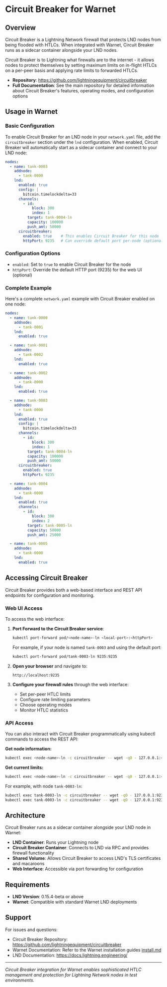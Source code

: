 # Circuit Breaker for Warnet

## Overview

Circuit Breaker is a Lightning Network firewall that protects LND nodes from being flooded with HTLCs. When integrated with Warnet, Circuit Breaker runs as a sidecar container alongside your LND nodes.

Circuit Breaker is to Lightning what firewalls are to the internet - it allows nodes to protect themselves by setting maximum limits on in-flight HTLCs on a per-peer basis and applying rate limits to forwarded HTLCs.

* **Repository**: https://github.com/lightningequipment/circuitbreaker
* **Full Documentation**: See the main repository for detailed information about Circuit Breaker's features, operating modes, and configuration options

## Usage in Warnet

### Basic Configuration

To enable Circuit Breaker for an LND node in your `network.yaml` file, add the `circuitbreaker` section under the `lnd` configuration. When enabled, Circuit Breaker will automatically start as a sidecar container and connect to your LND node:

```yaml
nodes:
  - name: tank-0003
    addnode:
      - tank-0000
    lnd:
      enabled: true
      config: |
        bitcoin.timelockdelta=33
      channels:
        - id:
            block: 300
            index: 1
          target: tank-0004-ln
          capacity: 100000
          push_amt: 50000
      circuitbreaker:
        enabled: true    # This enables Circuit Breaker for this node
        httpPort: 9235   # Can override default port per-node (optional)
```

### Configuration Options

- `enabled`: Set to `true` to enable Circuit Breaker for the node
- `httpPort`: Override the default HTTP port (9235) for the web UI (optional)

### Complete Example

Here's a complete `network.yaml` example with Circuit Breaker enabled on one node:

```yaml
nodes:
  - name: tank-0000
    addnode:
      - tank-0001
    lnd: 
      enabled: true

  - name: tank-0001
    addnode:
      - tank-0002
    lnd: 
      enabled: true

  - name: tank-0002
    addnode:
      - tank-0000
    lnd: 
      enabled: true

  - name: tank-0003
    addnode:
      - tank-0000
    lnd: 
      enabled: true
      config: |
        bitcoin.timelockdelta=33
      channels:
        - id:
            block: 300
            index: 1
          target: tank-0004-ln
          capacity: 100000
          push_amt: 50000
      circuitbreaker:
        enabled: true
        httpPort: 9235

  - name: tank-0004
    addnode:
      - tank-0000
    lnd: 
      enabled: true
      channels:
        - id:
            block: 300
            index: 2
          target: tank-0005-ln
          capacity: 50000
          push_amt: 25000

  - name: tank-0005
    addnode:
      - tank-0000
    lnd: 
      enabled: true
```

## Accessing Circuit Breaker

Circuit Breaker provides both a web-based interface and REST API endpoints for configuration and monitoring.

### Web UI Access

To access the web interface:

1. **Port Forward to the Circuit Breaker service**:
   ```bash
   kubectl port-forward pod/<node-name>-ln <local-port>:<httpPort>
   ```
   
   For example, if your node is named `tank-0003` and using the default port:
   ```bash
   kubectl port-forward pod/tank-0003-ln 9235:9235
   ```

2. **Open your browser** and navigate to:
   ```
   http://localhost:9235
   ```

3. **Configure your firewall rules** through the web interface:
   - Set per-peer HTLC limits
   - Configure rate limiting parameters
   - Choose operating modes
   - Monitor HTLC statistics

### API Access

You can also interact with Circuit Breaker programmatically using kubectl commands to access the REST API:

**Get node information:**
```bash
kubectl exec <node-name>-ln -c circuitbreaker -- wget -qO - 127.0.0.1:<httpPort>/api/info
```

**Get current limits:**
```bash
kubectl exec <node-name>-ln -c circuitbreaker -- wget -qO - 127.0.0.1:<httpPort>/api/limits
```

For example, with node `tank-0003-ln`:
```bash
kubectl exec tank-0003-ln -c circuitbreaker -- wget -qO - 127.0.0.1:9235/api/info
kubectl exec tank-0003-ln -c circuitbreaker -- wget -qO - 127.0.0.1:9235/api/limits
```

## Architecture

Circuit Breaker runs as a sidecar container alongside your LND node in Warnet:
- **LND Container**: Runs your Lightning node
- **Circuit Breaker Container**: Connects to LND via RPC and provides firewall functionality
- **Shared Volume**: Allows Circuit Breaker to access LND's TLS certificates and macaroons
- **Web Interface**: Accessible via port forwarding for configuration

## Requirements

- **LND Version**: 0.15.4-beta or above
- **Warnet**: Compatible with standard Warnet LND deployments

## Support

For issues and questions:
- Circuit Breaker Repository: https://github.com/lightningequipment/circuitbreaker
- Warnet Documentation: Refer to the Warnet installation guides [install.md](install.md)
- LND Documentation: https://docs.lightning.engineering/

---

*Circuit Breaker integration for Warnet enables sophisticated HTLC management and protection for Lightning Network nodes in test environments.*